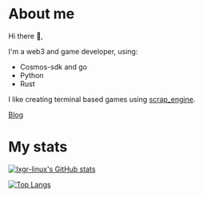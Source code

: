 
# About me
Hi there 👋️,

I'm a web3 and game developer, using:
- Cosmos-sdk and go 
- Python
- Rust

I like creating terminal based games using [scrap_engine](https://github.com/lxgr-linux/scrap_engine).

[Blog](https://lxgr-linux.github.io/blog/)

# My stats

[![lxgr-linux's GitHub stats](https://github-readme-stats.vercel.app/api?username=lxgr-linux&show_icons=true)](https://github.com/anuraghazra/github-readme-stats)

[![Top Langs](https://github-readme-stats.vercel.app/api/top-langs/?username=lxgr-linux&layout=compact)](https://github.com/anuraghazra/github-readme-stats)
